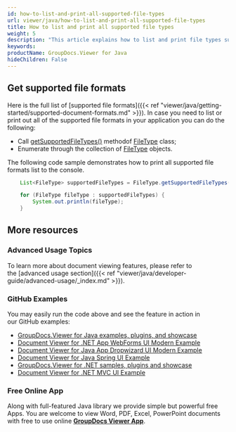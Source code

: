 ```yaml
---
id: how-to-list-and-print-all-supported-file-types
url: viewer/java/how-to-list-and-print-all-supported-file-types
title: How to list and print all supported file types
weight: 5
description: "This article explains how to list and print file types supported by GroupDocs.Viewer for Java using Java / C#."
keywords: 
productName: GroupDocs.Viewer for Java
hideChildren: False
---
```

## Get supported file formats

Here is the full list of [supported file formats]({{< ref "viewer/java/getting-started/supported-document-formats.md" >}}). In case you need to list or print out all of the supported file formats in your application you can do the following:

*   Call [getSupportedFileTypes()](https://apireference.groupdocs.com/viewer/java/com.groupdocs.viewer/FileType#getSupportedFileTypes()) methodof [FileType](https://apireference.groupdocs.com/viewer/java/com.groupdocs.viewer/FileType) class;
*   Enumerate through the collection of [FileType](https://apireference.groupdocs.com/viewer/java/com.groupdocs.viewer/FileType) objects. 

The following code sample demonstrates how to print all supported file formats list to the console.

```java
    List<FileType> supportedFileTypes = FileType.getSupportedFileTypes();

    for (FileType fileType : supportedFileTypes) {
        System.out.println(fileType);
    }
```

## More resources
### Advanced Usage Topics
To learn more about document viewing features, please refer to the [advanced usage section]({{< ref "viewer/java/developer-guide/advanced-usage/_index.md" >}}).

### GitHub Examples
You may easily run the code above and see the feature in action in our GitHub examples:
*   [GroupDocs.Viewer for Java examples, plugins, and showcase](https://github.com/groupdocs-viewer/GroupDocs.Viewer-for-Java)
*   [Document Viewer for .NET App WebForms UI Modern Example](https://github.com/groupdocs-viewer/GroupDocs.Viewer-for-Java-WebForms)    
*   [Document Viewer for Java App Dropwizard UI Modern Example](https://github.com/groupdocs-viewer/GroupDocs.Viewer-for-Java-Dropwizard)    
*   [Document Viewer for Java Spring UI Example](https://github.com/groupdocs-viewer/GroupDocs.Viewer-for-Java-Spring)
*   [GroupDocs.Viewer for .NET samples, plugins and showcase](https://github.com/groupdocs-viewer/GroupDocs.Viewer-for-.NET)
*   [Document Viewer for .NET MVC UI Example](https://github.com/groupdocs-viewer/GroupDocs.Viewer-for-Java-MVC)     

### Free Online App
Along with full-featured Java library we provide simple but powerful free Apps.
You are welcome to view Word, PDF, Excel, PowerPoint documents with free to use online **[GroupDocs Viewer App](https://products.groupdocs.app/viewer)**.